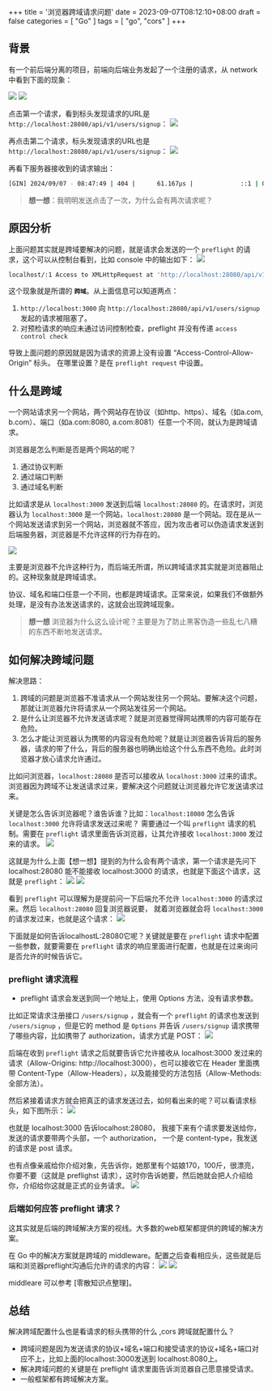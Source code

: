 +++
title = '浏览器跨域请求问题'
date = 2023-09-07T08:12:10+08:00
draft = false
categories = [ "Go" ]
tags = [ "go", "cors" ]
+++

## 背景

有一个前后端分离的项目，前端向后端业务发起了一个注册的请求，从 network 中看到下面的现象：

![](/images/cors/10.png)
![](/images/cors/20.png)

点击第一个请求，看到标头发现请求的URL是 `http://localhost:28080/api/v1/users/signup`：
![](/images/cors/30.png)

再点击第二个请求，标头发现请求的URL也是 `http://localhost:28080/api/v1/users/signup`：
![](/images/cors/40.png)

再看下服务器接收到的请求输出：
```bash
[GIN] 2024/09/07 - 08:47:49 | 404 |      61.167µs |             ::1 | OPTIONS  "/api/v1/users/signup"
```

> **想一想**：我明明发送点击了一次，为什么会有两次请求呢？

## 原因分析

上面问题其实就是跨域要解决的问题，就是请求会发送的一个 `preflight` 的请求，这个可以从控制台看到，比如 console 中的输出如下：
![](/images/cors/50.png)

```bash
localhost/:1 Access to XMLHttpRequest at 'http://localhost:28080/api/v1/users/signup' from origin 'http://localhost:3000' has been blocked by CORS policy: Response to preflight request doesn't pass access control check: No 'Access-Control-Allow-Origin' header is present on the requested resource.
```

这个现象就是所谓的 **`跨域`**。从上面信息可以知道两点：
1. `http://localhost:3000` 向 `http://localhost:28080/api/v1/users/signup` 发起的请求被阻塞了。
2. 对预检请求的响应未通过访问控制检查，preflight 并没有传递 `access control check`

导致上面问题的原因就是因为请求的资源上没有设置 “Access-Control-Allow-Origin” 标头。 在哪里设置？是在 `preflight request` 中设置。

## 什么是跨域

一个网站请求另一个网站，两个网站存在协议（如http、https）、域名（如a.com, b.com）、端口（如a.com:8080, a.com:8081）任意一个不同，就认为是跨域请求。

浏览器是怎么判断是否是两个网站的呢？
1. 通过协议判断
2. 通过端口判断
3. 通过域名判断

比如请求是从 `localhost:3000` 发送到后端 `localhost:28080` 的。在请求时，浏览器认为 `localhost:3000` 是一个网站，`localhost:28080` 是一个网站。现在是从一个网站发送请求到另一个网站，浏览器就不答应，因为攻击者可以伪造请求发送到后端服务器，浏览器是不允许这样的行为存在的。

![](/images/cors/60.png)

主要是浏览器不允许这种行为，而后端无所谓，所以跨域请求其实就是浏览器阻止的。这种现象就是跨域请求。

协议、域名和端口任意一个不同，也都是跨域请求。正常来说，如果我们不做额外处理，是没有办法发送请求的，这就会出现跨域现象。

> **想一想**
浏览器为什么这么设计呢？主要是为了防止黑客伪造一些乱七八糟的东西不断地发送请求。

## 如何解决跨域问题

解决思路：

1. 跨域的问题是浏览器不准请求从一个网站发往另一个网站。要解决这个问题，那就让浏览器允许将请求从一个网站发往另一个网站。
2. 是什么让浏览器不允许发送请求呢？就是浏览器觉得网站携带的内容可能存在危险。
3. 怎么才能让浏览器认为携带的内容没有危险呢？就是让浏览器告诉背后的服务器，请求的带了什么，背后的服务器也明确出给这个什么东西不危险。此时浏览器才放心请求允许通过。

比如问浏览器，`localhost:28080` 是否可以接收从 `localhost:3000` 过来的请求。浏览器因为跨域不让发送请求过来，要解决这个问题就让浏览器允许它发送请求过来。

关键是怎么告诉浏览器呢？谁告诉谁？比如：`localhost:18080` 怎么告诉 `localhost:3000` 允许将请求发送过来呢？
需要通过一个叫 `preflight` 请求的机制。需要在 `preflight` 请求里面告诉浏览器，让其允许接收 `localhost:3000` 发过来的请求。
![](/images/cors/70.png)

这就是为什么上面【想一想】提到的为什么会有两个请求，第一个请求是先问下 localhost:28080 能不能接收 localhost:3000 的请求，也就是下面这个请求，这就是 `preflight`：
![](/images/cors/80.png)
![](/images/cors/90.png)

看到 `preflight` 可以理解为是提前问一下后端允不允许 `localhost:3000` 的请求过来。然后 `localhost:28080` 回复浏览器说要， 就着浏览器就会将 `localhost:3000` 的请求发过来，也就是这个请求：
![](/images/cors/100.png)

下面就是如何告诉localhostL:28080它呢？关键就是要在 `preflight` 请求中配置一些参数，就要需要在 `preflight` 请求的响应里面进行配置，也就是在过来询问是否允许的时候告诉它。

### preflight 请求流程

- preflight 请求会发送到同一个地址上，使用 Options 方法，没有请求参数。

比如正常请求注册接口 `/users/signup` ，就会有一个 `preflight` 的请求也发送到 `/users/signup` ，但是它的 method 是 `Options` 并告诉 `/users/signup` 请求携带了哪些内容，比如携带了 authorization，请求方式是 POST：
![](/images/cors/110.png)

后端在收到 `preflight` 请求之后就要告诉它允许接收从 localhost:3000 发过来的请求（Allow-Origins: http://localhost:3000），也可以接收它在 Header 里面携带 Content-Type（Allow-Headers），以及能接受的方法包括（Allow-Methods: 全部方法）。

然后紧接着请求方就会把真正的请求发送过去，如何看出来的呢？可以看请求标头，如下图所示：
![](/images/cors/120.png)

也就是 localhost:3000 告诉localhost:28080， 我接下来有个请求要发送给你，发送的请求要带两个头部，一个 authorization， 一个是 content-type，我发送的请求是 post 请求。

也有点像亲戚给你介绍对象，先告诉你，她那里有个姑娘170，100斤，很漂亮，你要不要（这就是 preflighst 请求），这时你告诉她要，然后她就会把人介绍给你，介绍给你这就是正式的业务请求。
![](/images/cors/130.png)


### 后端如何应答 preflight 请求？

这其实就是后端的跨域解决方案的视线。大多数的web框架都提供的跨域的解决方案。

在 Go 中的解决方案就是跨域的 middleware。配置之后查看相应头，这些就是后端和浏览器preflight沟通后允许的请求的内容：
![](/images/cors/140.png)
![](/images/cors/150.png)

middleare 可以参考 [零散知识点整理]。

## 总结

解决跨域配置什么也是看请求的标头携带的什么 ,cors 跨域就配置什么？

- 跨域问题是因为发送请求的协议+域名+端口和接受请求的协议+域名+端口对应不上，比如上面的localhost:3000发送到 localhost:8080上。
- 解决跨域问题的关键是在 preflight 请求里面告诉浏览器自己愿意接受请求。
- 一般框架都有跨域解决方案。